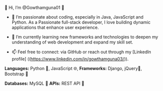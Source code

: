 👋 Hi, I’m @Gowthamguna01 🦄

- 👀 I’m passionate about coding, especially in Java, JavaScript and Python. As a Passionate full-stack developer, I love building dynamic applications that enhance user experience.
  
- 🌱 I’m currently learning new frameworks and technologies to deepen my understanding of web development and expand my skill set.

- 📫 Feel free to connect: via GitHub or reach out through my [LinkedIn profile] ((https://www.linkedin.com/in/gowthamguna03/)).



**Languages:** Python 🐍, JavaScript 🌐, 
**Frameworks:** Django, jQuery📜, Bootstrap 🎨

**Databases:** MySQL 💾
**APIs:** REST API 🔗

